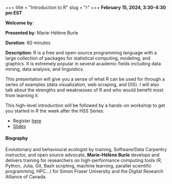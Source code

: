 +++
title = "Introduction to R"
slug = "r"
+++
**February 15, 2024, 3:30-4:30 pm EST**

**Welcome by**: 

**Presented by**: Marie-Hélène Burle

**Duration**: 60 minutes

**Description**: R is a free and open-source programming language with a large collection of packages for
statistical computing, modeling, and graphics. It is extremely popular in several academic fields including
data mining, data analysis, and linguistics.

This presentation will give you a sense of what R can be used for through a series of examples (data
visualization, web scraping, and GIS). I will also talk about the strengths and weaknesses of R and who would
benefit most from learning it.

This high-level introduction will be followed by a hands-on workshop to get you started in R the week after
the HSS Series.

- Register [here](https://docs.google.com/forms/d/e/1FAIpQLSdLRXTc72v6vSdUO5p8_SuLUtUmTQPGLM2-66I14L_xVqFdiA/viewform)
- [Slides](https://mint.westdri.ca/r/ws_r_demo_slides)

#### Biography

Evolutionary and behavioural ecologist by training, Software/Data
Carpentry instructor, and open source advocate, **Marie-Hélène
Burle** develops and delivers training for researchers on
high-performance computing tools (R, Python, Julia, Git, Bash
scripting, machine learning, parallel scientific programming, HPC…)
for Simon Fraser University and the Digital Research Alliance of Canada.
